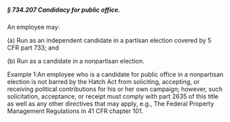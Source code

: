 ##### § 734.207 Candidacy for public office. #####

An employee may:

(a) Run as an independent candidate in a partisan election covered by 5 CFR part 733; and

(b) Run as a candidate in a nonpartisan election.

Example 1:An employee who is a candidate for public office in a nonpartisan election is not barred by the Hatch Act from soliciting, accepting, or receiving political contributions for his or her own campaign; however, such solicitation, acceptance, or receipt must comply with part 2635 of this title as well as any other directives that may apply, e.g., The Federal Property Management Regulations in 41 CFR chapter 101.